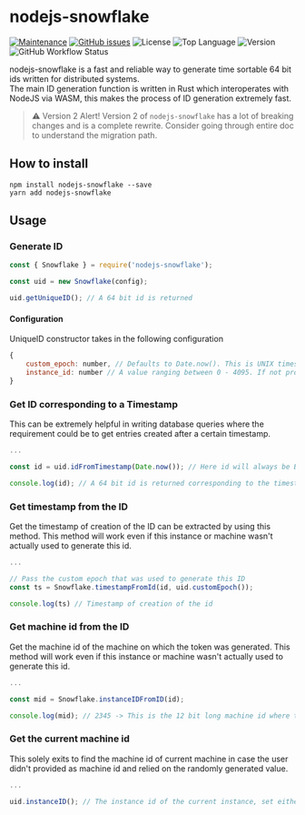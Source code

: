 # nodejs-snowflake

[![Maintenance](https://img.shields.io/badge/Maintained%3F-yes-green.svg)](https://github.com/utkarsh-pro/nodejs-snowflake/graphs/commit-activity)
[![GitHub issues](https://img.shields.io/github/issues/utkarsh-pro/nodejs-snowflake.svg)](https://github.com/utkarsh-pro/nodejs-snowflake/issues/)
![License](https://img.shields.io/npm/l/nodejs-snowflake)
![Top Language](https://img.shields.io/github/languages/top/utkarsh-pro/nodejs-snowflake)
![Version](https://img.shields.io/npm/v/nodejs-snowflake)
![GitHub Workflow Status](https://img.shields.io/github/workflow/status/utkarsh-pro/nodejs-snowflake/Releases)

nodejs-snowflake is a fast and reliable way to generate time sortable 64 bit ids written for distributed systems.  
The main ID generation function is written in Rust which interoperates with NodeJS via WASM, this makes the process of ID generation extremely fast.

> ⚠️ Version 2 Alert! Version 2 of `nodejs-snowflake` has a lot of breaking changes and is a complete rewrite. Consider going through entire doc to understand the migration path.

## How to install

```
npm install nodejs-snowflake --save
yarn add nodejs-snowflake
```

## Usage

### Generate ID

```javascript
const { Snowflake } = require('nodejs-snowflake');

const uid = new Snowflake(config);

uid.getUniqueID(); // A 64 bit id is returned

```

#### Configuration
UniqueID constructor takes in the following configuration

```javascript
{
    custom_epoch: number, // Defaults to Date.now(). This is UNIX timestamp in ms
    instance_id: number // A value ranging between 0 - 4095. If not provided then a random value will be used
}
```

### Get ID corresponding to a Timestamp
This can be extremely helpful in writing database queries where the requirement could be to get entries created after a certain timestamp.

```javascript
...

const id = uid.idFromTimestamp(Date.now()); // Here id will always be BigInt

console.log(id); // A 64 bit id is returned corresponding to the timestamp given

```

### Get timestamp from the ID
Get the timestamp of creation of the ID can be extracted by using this method. This method will work even if this instance or machine wasn't actually used to generate this id.

```javascript
...

// Pass the custom epoch that was used to generate this ID
const ts = Snowflake.timestampFromId(id, uid.customEpoch());

console.log(ts) // Timestamp of creation of the id

```

### Get machine id from the ID
Get the machine id of the machine on which the token was generated. This method will work even if this instance or machine wasn't actually used to generate this id.

```javascript
...

const mid = Snowflake.instanceIDFromID(id);

console.log(mid); // 2345 -> This is the 12 bit long machine id where this token was generated

```

### Get the current machine id
This solely exits to find the machine id of current machine in case the user didn't provided as machine id and relied on the randomly generated value.

```javascript
...

uid.instanceID(); // The instance id of the current instance, set either by user or randomly generated

```
